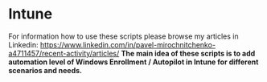 # Intune
For information how to use these scripts please browse my articles in Linkedin: https://www.linkedin.com/in/pavel-mirochnitchenko-a4711457/recent-activity/articles/
<b>
The main idea of these scripts is to add automation level of Windows Enrollment / Autopilot in Intune for different scenarios and needs. 
